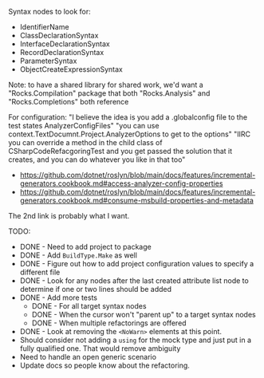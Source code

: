 Syntax nodes to look for:

* IdentifierName
* ClassDeclarationSyntax
* InterfaceDeclarationSyntax
* RecordDeclarationSyntax
* ParameterSyntax
* ObjectCreateExpressionSyntax

Note: to have a shared library for shared work, we'd want a "Rocks.Compilation" package that both "Rocks.Analysis" and "Rocks.Completions" both reference

For configuration:
"I believe the idea is you add a .globalconfig file to the test states AnalyzerConfigFiles"
"you can use context.TextDocumnt.Project.AnalyzerOptions to get to the options"
"IIRC you can override a method in the child class of CSharpCodeRefacgoringTest and you get passed the solution that it creates, and you can do whatever you like in that too"

* https://github.com/dotnet/roslyn/blob/main/docs/features/incremental-generators.cookbook.md#access-analyzer-config-properties
* https://github.com/dotnet/roslyn/blob/main/docs/features/incremental-generators.cookbook.md#consume-msbuild-properties-and-metadata

The 2nd link is probably what I want.

TODO:
* DONE - Need to add project to package
* DONE - Add `BuildType.Make` as well
* DONE - Figure out how to add project configuration values to specify a different file
* DONE - Look for any nodes after the last created attribute list node to determine if one or two lines should be added
* DONE - Add more tests
    * DONE - For all target syntax nodes
    * DONE - When the cursor won't "parent up" to a target syntax nodes
    * DONE - When multiple refactorings are offered
* DONE - Look at removing the `<NoWarn>` elements at this point.
* Should consider not adding a `using` for the mock type and just put in a fully qualified one. That would remove ambiguity
* Need to handle an open generic scenario
* Update docs so people know about the refactoring.

